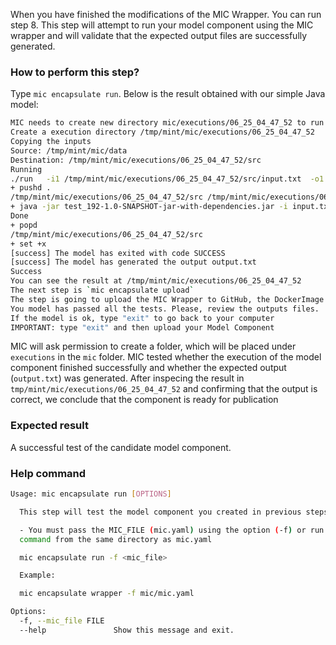 When you have finished the modifications of the MIC Wrapper. You can run step 8. This step will attempt to run your model component using the MIC wrapper and will validate that the expected output files are successfully generated.

### How to perform this step?

Type `mic encapsulate run`. Below is the result obtained with our simple Java model:

```bash
MIC needs to create new directory mic/executions/06_25_04_47_52 to run the model component Do you want to continue [Y/n]: Y
Create a execution directory /tmp/mint/mic/executions/06_25_04_47_52
Copying the inputs
Source: /tmp/mint/mic/data
Destination: /tmp/mint/mic/executions/06_25_04_47_52/src
Running
./run   -i1 /tmp/mint/mic/executions/06_25_04_47_52/src/input.txt  -o1 output_txt.txt  -p1 1350
+ pushd .
/tmp/mint/mic/executions/06_25_04_47_52/src /tmp/mint/mic/executions/06_25_04_47_52/src
+ java -jar test_192-1.0-SNAPSHOT-jar-with-dependencies.jar -i input.txt -p 1500 -o output.txt
Done
+ popd
/tmp/mint/mic/executions/06_25_04_47_52/src
+ set +x
[success] The model has exited with code SUCCESS
[success] The model has generated the output output.txt
Success
You can see the result at /tmp/mint/mic/executions/06_25_04_47_52
The next step is `mic encapsulate upload`
The step is going to upload the MIC Wrapper to GitHub, the DockerImage on DockerHub and the Model Configuration on the MINT Model Catalog
You model has passed all the tests. Please, review the outputs files.
If the model is ok, type "exit" to go back to your computer
IMPORTANT: type "exit" and then upload your Model Component
```

MIC will ask permission to create a folder, which will be placed under `executions` in the `mic` folder. MIC tested whether the execution of the model component finished successfully and whether the expected output (`output.txt`) was generated. After inspecing the result in `tmp/mint/mic/executions/06_25_04_47_52` and confirming that the output is correct, we conclude that the component is ready for publication

### Expected result
A successful test of the candidate model component.

### Help command
```bash
Usage: mic encapsulate run [OPTIONS]

  This step will test the model component you created in previous steps.

  - You must pass the MIC_FILE (mic.yaml) using the option (-f) or run the
  command from the same directory as mic.yaml

  mic encapsulate run -f <mic_file>

  Example:

  mic encapsulate wrapper -f mic/mic.yaml

Options:
  -f, --mic_file FILE
  --help               Show this message and exit.
```